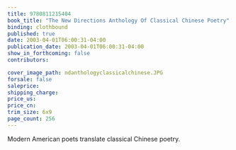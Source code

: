 ```yaml
---
title: 9780811215404
book_title: "The New Directions Anthology Of Classical Chinese Poetry"
binding: clothbound
published: true
date: 2003-04-01T06:00:31-04:00
publication_date: 2003-04-01T06:00:31-04:00
show_in_forthcoming: false
contributors:

cover_image_path: ndanthologyclassicalchinese.JPG
forsale: false
saleprice:
shipping_charge:
price_us:
price_cn:
trim_size: 6x9
page_count: 256
---
```

Modern American poets translate classical Chinese poetry.

